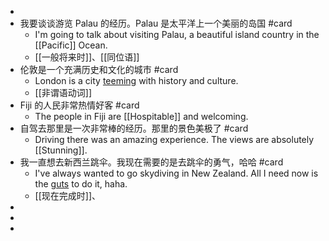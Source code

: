 -
- 我要谈谈游览 Palau 的经历。Palau 是太平洋上一个美丽的岛国 #card
	- I'm going to talk about visiting Palau, a beautiful island country in the [[Pacific]] Ocean.
	- [[一般将来时]]、[[同位语]]
- 伦敦是一个充满历史和文化的城市 #card
	- London is a city [teeming]([[Teem]]) with history and culture.
	- [[非谓语动词]]
- Fiji 的人民非常热情好客 #card
	- The people in Fiji are [[Hospitable]] and welcoming.
- 自驾去那里是一次非常棒的经历。那里的景色美极了 #card
	- Driving there was an amazing experience. The views are absolutely [[Stunning]].
- 我一直想去新西兰跳伞。我现在需要的是去跳伞的勇气，哈哈 #card
	- I've always wanted to go skydiving in New Zealand. All I need now is the [guts]([[Gut]]) to do it, haha.
	- [[现在完成时]]、
-
-
-